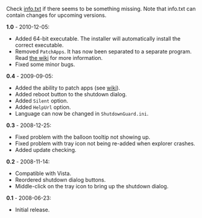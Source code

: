 Check [info.txt](http://shutdownguard.googlecode.com/svn/trunk/localization/en-US/info.txt) if there seems to be something missing. Note that info.txt can contain changes for upcoming versions.

**1.0** - 2010-12-05:
  * Added 64-bit executable. The installer will automatically install the correct executable.
  * Removed `PatchApps`. It has now been separated to a separate program. Read [the wiki](ShutdownPatcher.md) for more information.
  * Fixed some minor bugs.

**0.4** - 2009-09-05:
  * Added the ability to patch apps (see [wiki](PatchApps.md)).
  * Added reboot button to the shutdown dialog.
  * Added `Silent` option.
  * Added `HelpUrl` option.
  * Language can now be changed in `ShutdownGuard.ini`.

**0.3** - 2008-12-25:
  * Fixed problem with the balloon tooltip not showing up.
  * Fixed problem with tray icon not being re-added when explorer crashes.
  * Added update checking.

**0.2** - 2008-11-14:
  * Compatible with Vista.
  * Reordered shutdown dialog buttons.
  * Middle-click on the tray icon to bring up the shutdown dialog.

**0.1** - 2008-06-23:
  * Initial release.